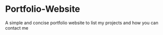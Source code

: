 # Portfolio-Website
A simple and concise portfolio website to list my projects and how you can contact me

